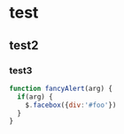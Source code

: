# test
## test2
### test3

```javascript
function fancyAlert(arg) {
  if(arg) {
    $.facebox({div:'#foo'})
  }
}
```
